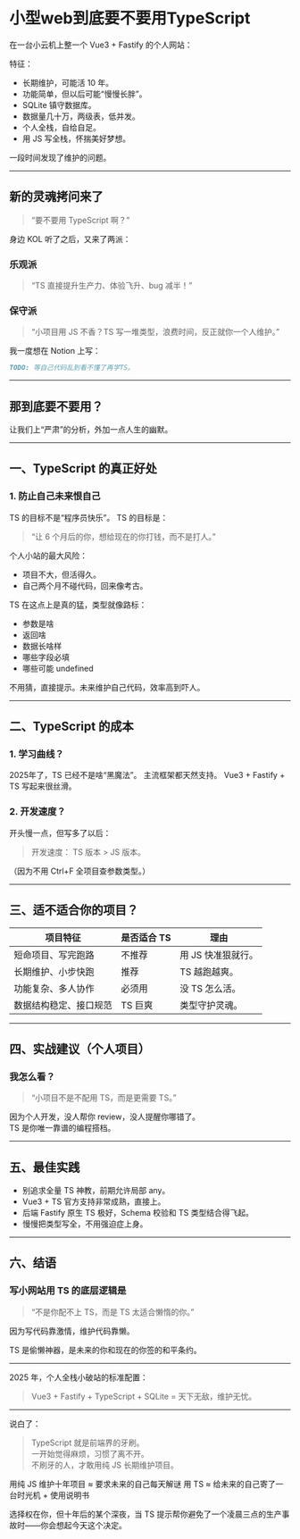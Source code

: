 # 小型web到底要不要用TypeScript

在一台小云机上整一个 Vue3 + Fastify 的个人网站：

特征：

- 长期维护，可能活 10 年。
- 功能简单，但以后可能“慢慢长胖”。
- SQLite 镇守数据库。
- 数据量几十万，两级表，低并发。
- 个人全栈，自给自足。
- 用 JS 写全栈，怀揣美好梦想。

一段时间发现了维护的问题。

---

## 新的灵魂拷问来了

> “要不要用 TypeScript 啊？”  

身边 KOL 听了之后，又来了两派：

### 乐观派
>
> “TS 直接提升生产力、体验飞升、bug 减半！”

### 保守派
>
> “小项目用 JS 不香？TS 写一堆类型，浪费时间，反正就你一个人维护。”

我一度想在 Notion 上写：

```markdown
TODO: 等自己代码乱到看不懂了再学TS。
```

---

## 那到底要不要用？

让我们上“严肃”的分析，外加一点人生的幽默。

---

## 一、TypeScript 的真正好处

### 1. 防止自己未来恨自己

TS 的目标不是“程序员快乐”。
TS 的目标是：
> “让 6 个月后的你，想给现在的你打钱，而不是打人。”

个人小站的最大风险：

- 项目不大，但活得久。
- 自己两个月不碰代码，回来像考古。

TS 在这点上是真的猛，类型就像路标：

- 参数是啥
- 返回啥
- 数据长啥样
- 哪些字段必填
- 哪些可能 undefined

不用猜，直接提示。未来维护自己代码，效率高到吓人。

---

## 二、TypeScript 的成本

### 1. 学习曲线？

2025年了，TS 已经不是啥“黑魔法”。
主流框架都天然支持。
Vue3 + Fastify + TS 写起来很丝滑。

### 2. 开发速度？

开头慢一点，但写多了以后：
> 开发速度： TS 版本 > JS 版本。

（因为不用 Ctrl+F 全项目查参数类型。）

---

## 三、适不适合你的项目？

| 项目特征 | 是否适合 TS | 理由 |
|---------|-------------|------|
| 短命项目、写完跑路 | 不推荐 | 用 JS 快准狠就行。 |
| 长期维护、小步快跑 | 推荐 | TS 越跑越爽。 |
| 功能复杂、多人协作 | 必须用 | 没 TS 怎么活。 |
| 数据结构稳定、接口规范 | TS 巨爽 | 类型守护灵魂。 |

---

## 四、实战建议（个人项目）

### 我怎么看？
>
> “小项目不是不配用 TS，而是更需要 TS。”

因为个人开发，没人帮你 review，没人提醒你哪错了。  
TS 是你唯一靠谱的编程搭档。

---

## 五、最佳实践

- 别追求全量 TS 神教，前期允许局部 any。
- Vue3 + TS 官方支持非常成熟，直接上。
- 后端 Fastify 原生 TS 极好，Schema 校验和 TS 类型结合得飞起。
- 慢慢把类型写全，不用强迫症上身。

---

## 六、结语

### 写小网站用 TS 的底层逻辑是

> “不是你配不上 TS，而是 TS 太适合懒惰的你。”

因为写代码靠激情，维护代码靠懒。

TS 是偷懒神器，是未来的你和现在的你签的和平条约。

---

2025 年，个人全栈小破站的标准配置：
> Vue3 + Fastify + TypeScript + SQLite = 天下无敌，维护无忧。

---

说白了：

> TypeScript 就是前端界的牙刷。  
> 一开始觉得麻烦，习惯了离不开。  
> 不刷牙的人，才敢用纯 JS 长期维护项目。

用纯 JS 维护十年项目 ≈ 要求未来的自己每天解谜
用 TS ≈ 给未来的自己寄了一台时光机 + 使用说明书

选择权在你，但十年后的某个深夜，当 TS 提示帮你避免了一个凌晨三点的生产事故时——你会想起今天这个决定。
